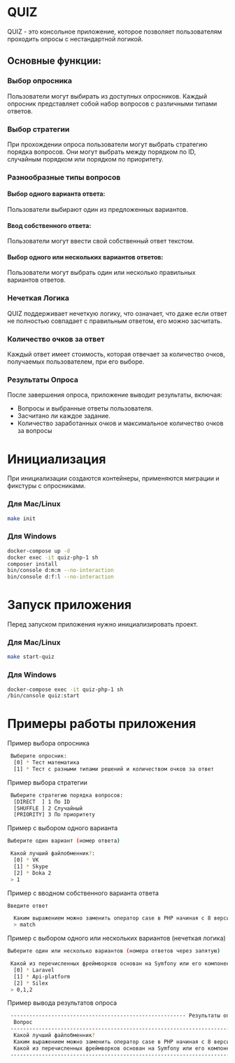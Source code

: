 # QUIZ
QUIZ - это консольное приложение, которое позволяет пользователям проходить опросы с нестандартной логикой. 

## Основные функции:

### Выбор опросника
   Пользователи могут выбирать из доступных опросников. Каждый опросник представляет собой набор вопросов с различными типами ответов.

### Выбор стратегии
   При прохождении опроса пользователи могут выбрать стратегию порядка вопросов. Они могут выбрать между порядком по ID, случайным порядком или порядком по приоритету.

### Разнообразные типы вопросов
####   Выбор одного варианта ответа: 
Пользователи выбирают один из предложенных вариантов.
#### Ввод собственного ответа: 
Пользователи могут ввести свой собственный ответ текстом.
#### Выбор одного или нескольких вариантов ответов:
Пользователи могут выбрать один или несколько правильных вариантов ответов.
### Нечеткая Логика
QUIZ поддерживает нечеткую логику, что означает, что даже если ответ не полностью совпадает с правильным ответом, его можно засчитать.
### Количество очков за ответ
Каждый ответ имеет стоимость, которая отвечает за количество очков, получаемых пользователем, при его выборе.
### Результаты Опроса
   После завершения опроса, приложение выводит результаты, включая:
* Вопросы и выбранные ответы пользователя.
* Засчитано ли каждое задание.
* Количество заработанных очков и максимальное количество очков за вопросы

# Инициализация
При инициализации создаются контейнеры, применяются миграции и фикстуры с опросниками.
### Для Mac/Linux

```bash
make init
```

### Для Windows

```bash
docker-compose up -d
docker exec -it quiz-php-1 sh
composer install
bin/console d:m:m --no-interaction
bin/console d:f:l --no-interaction
```

# Запуск приложения
Перед запуском приложения нужно инициализировать проект.
### Для Mac/Linux

```bash
make start-quiz
```

### Для Windows

```bash
docker-compose exec -it quiz-php-1 sh
/bin/console quiz:start
```

# Примеры работы приложения
Пример выбора опросника
```bash
 Выберите опросник:
  [0] * Тест математика
  [1] * Тест с разными типами решений и количеством очков за ответ
```
Пример выбора стратегии
```bash
 Выберите стратегию порядка вопросов:
  [DIRECT  ] 1 По ID
  [SHUFFLE ] 2 Случайный
  [PRIORITY] 3 По приоритету
```
Пример с выбором одного варианта
```bash
Выберите один вариант (номер ответа)

 Какой лучший файлобменник?:
  [0] * VK
  [1] * Skype
  [2] * Doka 2
 > 1
```
Пример с вводном собственного варианта ответа
```bash
Введите ответ

  Каким выражением можно заменить оператор case в PHP начиная с 8 версии?:
  > match
```
Пример с выбором одного или нескольких вариантов (нечеткая логика)
```bash
Выберите один или несколько вариантов (номера ответов через запятую)

 Какой из перечисленных фреймворков основан на Symfony или его компонентах:
  [0] * Laravel
  [1] * Api-platform
  [2] * Silex
 > 0,1,2
```
Пример вывода результатов опроса
```bash
 -------------------------------------------------------- Результаты опроса "Тест с разными типами решений и количеством очков за ответ" -------------- ----------------------------------------- 
  Вопрос                                                                      Ваш ответ                      Засчитан?   Количество заработанных очков   Количество максимальных очков за вопрос  
 --------------------------------------------------------------------------- ------------------------------ ----------- ------------------------------- ----------------------------------------- 
  Какой лучший файлобменник?                                                  Skype                          +           1                               1                                        
  Каким выражением можно заменить оператор case в PHP начиная с 8 версии?     match                          +           1                               3                                        
  Какой из перечисленных фреймворков основан на Symfony или его компонентах   Laravel, Api-platform, Silex   +           3                               3                                        
 ---------------------------------------------------------------------------  Количество заработанных очков: 5 из 7 --- ------------------------------- ----------------------------------------- 
```